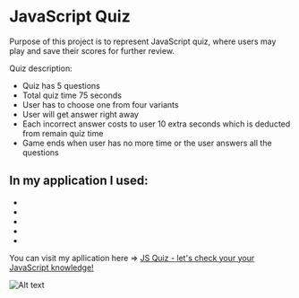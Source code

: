# JavaScript Quiz

Purpose of this project is to represent JavaScript quiz, where users may play and save their scores for further review.

Quiz description:
- Quiz has 5 questions
- Total quiz time 75 seconds 
- User has to choose one from four variants
- User will get answer right away
- Each incorrect answer costs to user 10 extra seconds which is deducted from remain quiz time
- Game ends when user has no more time or the user answers all the questions

In my application I used: 
-
- 
- 
-
-
-

You can visit my apllication here => <a href=add here link> JS Quiz - let's check your your JavaScript knowledge!</a>

![Alt text](.assets/images/demo.gif "Optional Title")